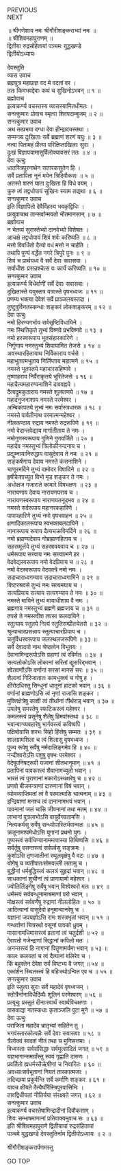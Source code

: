 PREVIOUS  
NEXT  
  
॥ श्रीगणेशाय नमः श्रीगौरीशङ्कराभ्यां नमः ॥  
॥ श्रीशिवमहापुराणम् ॥  
द्वितीया रुद्रसंहितायां पञ्चमः युद्धखण्डे  
द्वितीयोऽध्यायः  
  
देवस्तुति  
व्यास उवाच  
ब्रह्मपुत्र महाप्राज्ञ वद मे वदतां वर ।  
ततः किमभवद्देवाः कथं च सुखिनोऽभवन् ॥ १ ॥  
ब्रह्मोवाच  
इत्याकर्ण्य वचस्तस्य व्यासस्यामितधीमतः ।  
सनत्कुमारः प्रोवाच स्मृत्वा शिवपदाम्बुजम् ॥ २ ॥  
सनत्कुमार उवाच  
अथ तत्प्रभया दग्धा देवा हीन्द्रादयस्तथा ।  
सम्मन्त्र्य दुःखिताः सर्वे ब्रह्माणं शरणं ययुः ॥ ३ ॥  
नत्वा पितामहं प्रीत्या परिक्षिप्ताखिलाः सुराः ।  
दुःखं विज्ञापयामासुर्विलोक्यावसरं ततः ॥ ४ ॥  
देवा ऊचुः  
धातस्त्रिपुरनाथेन सतारकसुतेन हि ।  
सर्वे प्रतापिता नूनं मयेन त्रिदिवौकसः ॥ ५ ॥  
अतस्ते शरणं याता दुःखिता हि विधे वयम् ।  
कुरु त्वं तद्वधोपायं सुखिनः स्याम तद्यथा ॥ ६ ॥  
सनत्कुमार उवाच  
इति विज्ञापितो देवैर्विहस्य भवकृद्विधिः ।  
प्रत्युवाचाथ तान्सर्वान्मयतो भीतमानसान् ॥ ७ ॥  
ब्रह्मोवाच  
न भेतव्यं सुरास्तेभ्यो दानवेभ्यो विशेषतः ।  
आचक्षे तद्वधोपायं शिवं शर्वः करिष्यति ॥ ८ ॥  
मत्तो विवर्धितो दैत्यो वधं मत्तो न चार्हति ।  
तथापि पुण्यं वर्द्धेत नगरे त्रिपुरे पुनः ॥ ९ ॥  
शिवं च प्रार्थयध्वं वै सर्वे देवाः सवासवाः ।  
सर्वाधीशः प्रसन्नश्चेत्स वः कार्यं करिष्यति ॥ १० ॥  
सनत्कुमार उवाच  
इत्याकर्ण्य विधेर्वाणीं सर्वे देवाः सवासवाः ।  
दुखितास्ते ययुस्तत्र यत्रास्ते वृषभध्वजः ॥ ११ ॥  
प्रणम्य भक्त्या देवेशं सर्वे प्राञ्जलयस्तदा ।  
तुष्टुवुर्विनतस्कन्धाः शङ्करं लोकशङ्करम् ॥ १२ ॥  
देवा ऊचुः  
नमो हिरण्यगर्भाय सर्वसृष्टिविधायिने ।  
नमः स्थितिकृते तुभ्यं विष्णवे प्रभविष्णवे ॥ १३ ॥  
नमो हरस्वरूपाय भूतसंहारकारिणे ।  
निर्गुणाय नमस्तुभ्यं शिवायामित तेजसे ॥ १४ ॥  
अवस्थारहितायाथ निर्विकाराय वर्चसे ।  
महाभूतात्मभूताय निर्लिप्ताय महात्मने ॥ १५ ॥  
नमस्ते भूतपतये महाभारसहिष्णवे ।  
तृष्णाहराय निर्वैराकृतये भूरितेजसे ॥ १६ ॥  
महादैत्यमहारण्यनाशिने दाववह्नये ।  
दैत्यद्रुमकुठाराय नमस्ते शूलपाणये ॥ १७ ॥  
महादनुजनाशाय नमस्ते परमेश्वर ।  
अम्बिकापतये तुभ्यं नमः सर्वास्त्रधारक ॥ १८ ॥  
नमस्ते पार्वतीनाथ परमात्मन्महेश्वर ।  
नीलकण्ठाय रुद्राय नमस्ते रुद्ररूपिणे ॥ १९ ॥  
नमो वेदान्तवेद्याय मार्गातीताय ते नमः ।  
नमोगुणस्वरूपाय गुणिने गुणवर्जिते ॥ २० ॥  
महादेव नमस्तुभ्यं त्रिलोकीनन्दनाय च ।  
प्रद्युम्नायानिरुद्धाय वासुदेवाय ते नमः ॥ २१ ॥  
सङ्‌कर्षणाय देवाय नमस्ते कंसनाशिने ।  
चाणूरमर्दिने तुभ्यं दामोदर विषादिने ॥ २२ ॥  
हृषीकेशाच्युत विभो मृड शङ्कर ते नमः ।  
अधोक्षज गजाराते कामारे विषभक्षणः ॥ २३ ॥  
नारायणाय देवाय नारायणपराय च ।  
नारायणस्वरूपाय नाराणयतनूद्‌भव ॥ २४ ॥  
नमस्ते सर्वरूपाय महानरकहारिणे ।  
पापापहारिणे तुभ्यं नमो वृषभवाहन ॥ २५ ॥  
क्षणादिकालरूपाय स्वभक्तबलदायिने ।  
नानारूपाय रूपाय दैत्यचक्रविमर्दिने ॥ २६ ॥  
नमो ब्रह्मण्यदेवाय गोब्राह्मणहिताय च ।  
सहस्रमूर्त्तये तुभ्यं सहस्रावयवाय च ॥ २७ ॥  
धर्मरूपाय सत्त्वाय नमः सत्त्वात्मने हर ।  
वेदवेद्यस्वरूपाय नमो वेदप्रियाय च ॥ २८ ॥  
नमो वेदस्वरूपाय वेदवक्त्रे नमो नमः ।  
सदाचाराध्वगम्याय सदाचाराध्वगामिने ॥ २९ ॥  
विष्टरश्रवसे तुभ्यं नमः सत्यमयाय च ।  
सत्यप्रियाय सत्याय सत्यगम्याय ते नमः ॥ ३० ॥  
नमस्ते मायिने तुभ्यं मायाधीशाय वै नमः ।  
ब्रह्मगाय नमस्तुभ्यं ब्रह्मणे ब्रह्मजाय च ॥ ३१ ॥  
तपसे ते नमस्त्वीश तपसा फलदायिने ।  
स्तुत्याय स्तुतये नित्यं स्तुतिसम्प्रीतचेतसे ॥ ३२ ॥  
श्रुत्याचारप्रसन्नाय स्तुत्याचारप्रियाय च ।  
चतुर्विधस्वरूपाय जलस्थलजरूपिणे ॥ ३३ ॥  
सर्वे देवादयो नाथ श्रेष्ठत्वेन विभूतयः ।  
देवानामिन्द्ररूपोऽसि ग्रहाणां त्वं रविर्मतः ॥ ३४ ॥  
सत्यलोकोऽसि लोकानां सरितां द्युसरिद्‌भवान् ।  
श्वेतवर्णोऽसि वर्णानां सरसां मानसं सरः ॥ ३५ ॥  
शैलानां गिरिजातातः कामधुक्त्वं च गोषु ह ।  
क्षीरोदधिस्तु सिन्धूनां धातूनां हाटको भवान् ॥ ३६ ॥  
वर्णानां ब्राह्मणोऽसि त्वं नृणां राजासि शङ्कर ।  
मुक्तिक्षेत्रेषु काशी त्वं तीर्थानां तीर्थराड् भवान् ॥ ३७ ॥  
उपलेषु समस्तेषु स्फटिकस्त्वं महेश्वर ।  
कमलस्त्वं प्रसूनेषु शैलेषु हिमवांस्तथा ॥ ३८ ॥  
भवान्वाग्व्यवहारेषु भार्गवस्त्वं कविष्वपि ।  
पक्षिष्वेवासि शरभः सिंहो हिंस्रेषु सम्मतः ॥ ३९ ॥  
शालग्रामशिला च त्वं शिलासु वृषभध्वज ।  
पूज्य रूपेषु सर्वेषु नर्मदालिङ्‌गमेव हि ॥ ४० ॥  
नन्दीश्वरोऽसि पशुषु वृषभः परमेश्वर ।  
वेदेषूपनिष‌द्‌रूपी यज्वनां शीतभानुमान् ॥ ४१ ॥  
प्रतापिनां पावकस्त्वं शैवानामच्युतो भवान् ।  
भारतं त्वं पुराणानां मकारोऽस्यक्षरेषु च ॥ ४२ ॥  
प्रणवो बीजमन्त्राणां दारुणानां विषं भवान् ।  
व्योमव्याप्तिमतां त्वं वै परमात्मासि चात्मनाम् ॥ ४३ ॥  
इन्द्रियाणां मनश्च त्वं दानानामभयं भवान् ।  
पावनानां जलं चासि जीवनानां तथा मतम् ॥ ४४ ॥  
लाभानां पुत्रलाभोऽसि वायुर्वेगवतामसि ।  
नित्यकर्मसु सर्वेषु सन्ध्योपास्तिर्भवान्मतः ॥ ४५ ॥  
क्रतूनामश्वमेधोऽसि युगानां प्रथमो युगः ।  
पुष्यस्त्वं सर्वधिण्यानाममावास्या तिथिष्वसि ॥ ४६ ॥  
सर्वर्तुषु वसन्तस्त्वं सर्वपर्वसु सङ्‌क्रमः ।  
कुशोऽसि तृणजातीनां स्थूलवृक्षेषु वै वटः ॥ ४७ ॥  
योगेषु च व्यतीपातःसोमवल्ली लतासु च ।  
बुद्धीनां धर्मबुद्धिस्त्वं कलत्रं सुहृदां भवान् ॥ ४८ ॥  
साधकानां शुचीनां त्वं प्राणायामो महेश्वर ।  
ज्योतिर्लिङ्‌गेषु सर्वेषु भवान् विश्वेश्वरो मतः ॥ ४९ ॥  
धर्मस्त्वं सर्वबन्धूनामाश्रमाणां परो भवान् ।  
मोक्षस्त्वं सर्ववर्णेषु रुद्राणां नीललोहितः ॥ ५० ॥  
आदित्यानां वासुदेवो हनूमान्वानरेषु च ।  
यज्ञानां जपयज्ञोऽसि रामः शस्त्रभृतां भवान् ॥ ५१ ॥  
गन्धर्वाणां चित्ररथो वसूनां पावको ध्रुवम् ।  
मासानामधिमासस्त्वं व्रतानां त्वं चतुर्दशी ॥ ५२ ॥  
ऐरावतो गजेन्द्राणां सिद्धानां कपिलो मतः ।  
अनन्तस्त्वं हि नागानां पितॄणामर्यमा भवान् ॥ ५३ ॥  
कालः कलयतां च त्वं दैत्यानां बलिरेव च ।  
किं बहूक्तेन देवेश सर्वं विष्टभ्य वै जगत् ॥ ५४ ॥  
एकांशेन स्थितस्त्वं हि बहिःस्थोऽन्वित एव च ॥ ५५ ॥  
सनत्कुमार उवाच  
इति स्तुत्वा सुराः सर्वे महादेवं वृषध्वजम् ।  
स्तोत्रैर्नानाविधैदिंव्यैः शूलिनं परमेश्वरम् ॥ ५६ ॥  
प्रत्यूचुः प्रस्तुतं दीनाःस्वार्थं स्वार्थविचक्षणाः ।  
वासवाद्या नतस्कधाः कृताञ्जलि पुटा मुने ॥ ५७ ॥  
देवा ऊचुः  
पराजिता महादेव भ्रातृभ्यां सहितेन तु ।  
भगवंस्तारकोत्पन्नैः सर्वे देवाः सवासवाः ॥ ५८ ॥  
त्रैलोक्यं स्ववशं नीतं तथा च मुनिसत्तमाः ।  
विध्वस्ताः सर्वसंसिद्धाः सर्वमुत्सादितं जगत् ॥ ५९ ॥  
यज्ञभागान्समग्राँस्तु स्वयं गृह्णाति दारुणः ।  
प्रवर्तितो ह्यधर्मस्तैर्ऋषीणां च निवारितः ॥ ६० ॥  
अवध्याःसर्वभूतानां नियतं तारकात्मजाः ।  
तदिच्छया प्रकुर्वन्ति सर्वे कर्माणि शङ्कर ॥ ६१ ॥  
यावन्न क्षीयते दैत्यैर्घोरैस्त्रिपुरवासिभिः ।  
तावद्विधीयतां नीतिर्यया संरक्ष्यते जगत् ॥ ६२ ॥  
सनत्कुमार उवाच  
इत्याकर्ण्य वचस्तेषामिन्द्रादीनां दिवौकसाम् ।  
शिवः सम्भाषमाणानां प्रतिवाक्यमुवाच सः ॥ ६३ ॥  
इति श्रीशिवमहापुराणे द्वितीयायां रुद्रसंहितायां  
पञ्चमे युद्धखण्डे देवस्तुतिर्नाम द्वितीयोऽध्यायः ॥ २ ॥  
  
  
श्रीगौरीशङ्करार्पणमस्तु  
  
GO TOP
